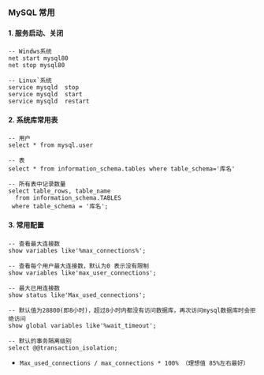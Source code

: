 ### MySQL 常用

#### 1. 服务启动、关闭
```
-- Windws系统
net start mysql80
net stop mysql80

-- Linux`系统
service mysqld  stop
service mysqld  start
service mysqld  restart
```


#### 2. 系统库常用表
```
-- 用户
select * from mysql.user

-- 表
select * from information_schema.tables where table_schema='库名'

-- 所有表中记录数量
select table_rows, table_name
  from information_schema.TABLES
 where table_schema = '库名';
```


#### 3. 常用配置
```
-- 查看最大连接数
show variables like'%max_connections%';

-- 查看每个用户最大连接数，默认为0 表示没有限制
show variables like'max_user_connections';

-- 最大已用连接数
show status like'Max_used_connections';

-- 默认值为28800(即8小时)，超过8小时内都没有访问数据库，再次访问mysql数据库时会拒绝访问
show global variables like'%wait_timeout';

-- 默认的事务隔离级别
select @@transaction_isolation;
```


* `Max_used_connections / max_connections * 100% （理想值 85%左右最好） `

